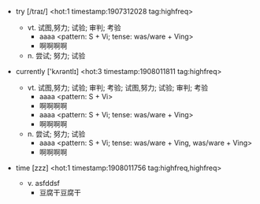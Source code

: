- try [/traɪ/] <hot:1 timestamp:1907312028 tag:highfreq>  
    + vt. 试图,努力; 试验; 审判; 考验
        * aaaa <pattern: S + Vi; tense: was/ware + Ving>  
        * 啊啊啊啊  
    + n. 尝试; 努力; 试验

- currently ['kʌrəntlɪ] <hot:3 timestamp:1908011811 tag:highfreq>  
    + vt. 试图,努力; 试验; 审判; 考验; 试图,努力; 试验; 审判; 考验
        * aaaa <pattern: S + Vi>  
        * 啊啊啊啊  
        * aaaa <pattern: S + Vi; tense: was/ware + Ving>  
        * 啊啊啊啊  
    + n. 尝试; 努力; 试验
        * aaaa <pattern: S + Vi; tense: was/ware + Ving,   was/ware + Ving>  
        * 啊啊啊啊  

- time [zzz] <hot:1 timestamp:1908011756 tag:highfreq,highfreq>  
    + v. asfddsf
        * 豆腐干豆腐干  

